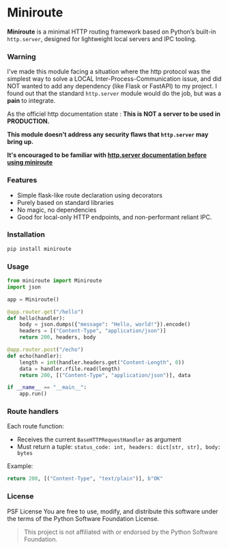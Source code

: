 # Miniroute

**Miniroute** is a minimal HTTP routing framework based on Python’s built-in `http.server`, designed for lightweight local servers and IPC tooling.

### Warning

I've made this module facing a situation where the http protocol was the
simplest way to solve a LOCAL Inter-Process-Communication issue, and did NOT
wanted to add any dependency (like Flask or FastAPI) to my project.
I found out that the standard `http.server` module would do the job, but was a **pain** to integrate.

As the officiel http documentation state : **This is NOT a server to be used in PRODUCTION.**

**This module doesn't address any security flaws that `http.server` may bring up.**

**It's encouraged to be familiar with [http.server documentation before using miniroute](https://docs.python.org/3/library/http.server.html#http.server.HTTPServer)**

### Features

- Simple flask-like route declaration using decorators
- Purely based on standard libraries
- No magic, no dependencies
- Good for local-only HTTP endpoints, and non-performant reliant IPC.

### Installation

```bash
pip install miniroute
```

### Usage

```python
from miniroute import Miniroute
import json

app = Miniroute()

@app.router.get("/hello")
def hello(handler):
    body = json.dumps({"message": "Hello, world!"}).encode()
    headers = [("Content-Type", "application/json")]
    return 200, headers, body

@app.router.post("/echo")
def echo(handler):
    length = int(handler.headers.get("Content-Length", 0))
    data = handler.rfile.read(length)
    return 200, [("Content-Type", "application/json")], data

if __name__ == "__main__":
    app.run()
```

### Route handlers

Each route function:

- Receives the current `BaseHTTPRequestHandler` as argument
- Must return a tuple:
  `status_code: int, headers: dict[str, str], body: bytes`

Example:

```python
return 200, [("Content-Type", "text/plain")], b"OK"
```

### License

PSF License
You are free to use, modify, and distribute this software under the terms of the Python Software Foundation License.

> This project is not affiliated with or endorsed by the Python Software Foundation.


